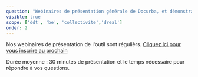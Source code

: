 ```yaml
---
question: "Webinaires de présentation générale de Docurba, et démonstration des fonctionnalités."
visible: true
scope: ['ddt', 'be', 'collectivite','dreal']
order: 2
---
```


Nos webinaires de présentation de l'outil sont régulièrs. [Cliquez ici pour vous inscrire au prochain](https://app.livestorm.co/mte/docurba-presentation-generale-et-demonstration-des-fonctionnalites?s=964b2522-9697-4c3a-a862-693bd626e90d)

Durée moyenne : 30 minutes de présentation et le temps nécessaire pour répondre à vos questions. 
